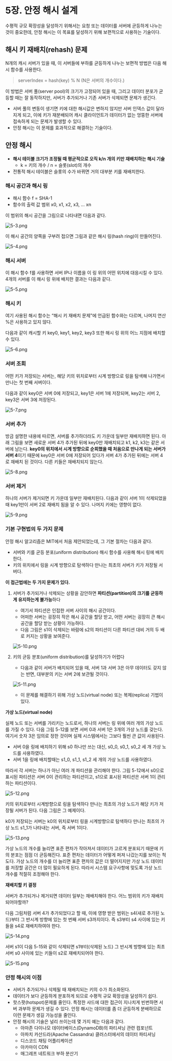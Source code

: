 # 5장. 안정 해시 설계

수평적 규모 확장성을 달성하기 위해서는 요청 또는 데이터를 서버에 균등하게 나누는 것이 중요한데, 안정 해시는 이 목표를 달성하기 위해 보편적으로 사용하는 기술이다.

## 해시 키 재배치(rehash) 문제

N개의 캐시 서버가 있을 때, 이 서버들에 부하를 균등하게 나누는 보편적 방법은 다음 해시 함수를 사용한다.

> serverIndex = hash(key) % N (N은 서버의 개수이다.)
> 

이 방법은 서버 풀(server pool)의 크기가 고정되어 있을 때, 그리고 데이터 분포가 균등할 때는 잘 동작하지만, 서버가 추가되거나 기존 서버가 삭제되면 문제가 생긴다.

- 서버 풀의 변동이 생기면 키에 대한 해시값은 변하지 않지만 서버 인덱스 값이 달라지게 되고, 이에 키가 재분배되어 캐시 클라이언트가 데이터가 없는 엉뚱한 서버에 접속하게 되는 문제가 발생할 수 있다.
- 안정 해시는 이 문제를 효과적으로 해결하는 기술이다.

## 안정 해시

- **해시 테이블 크기가 조정될 때 평균적으로 오직 k/n 개의 키만 재배치하는 해시 기술**
    - k = 키의 개수 / n = 슬롯(slot)의 개수
- 전통적 해시 테이블은 슬롯의 수가 바뀌면 거의 대부분 키를 재배치한다.

### 해시 공간과 해시 링

- 해시 함수 f = SHA-1
- 함수의 출력 값 범위 x0, x1, x2, x3, … xn

이 범위의 해시 공간을 그림으로 나타내면 다음과 같다. 

![5-3.png](image/5-3.png)

이 해시 공간의 양쪽을 구부려 접으면 그림과 같은 해시 링(hash ring)이 만들어진다.

![5-4.png](image/5-4.png)

### 해시 서버

이 해시 함수 f를 사용하면 서버 IP나 이름을 이 링 위의 어떤 위치에 대응시킬 수 있다. 4개의 서버를 이 해시 링 위에 배치한 결과는 다음과 같다.

![5-5.png](image/5-5.png)

### 해시 키

여기 사용된 해시 함수는 “해시 키 재배치 문제”에 언급된 함수와는 다르며, 나머지 연산 %은 사용하고 있지 않다.

다음과 같이 캐시할 키 key0, key1, key2, key3 또한 해시 링 위의 어느 지점에 배치할 수 있다.

![5-6.png](image/5-6.png)

### 서버 조회

어떤 키가 저장되는 서버는, 해당 키의 위치로부터 시계 방향으로 링을 탐색해 나가면서 만나는 첫 번째 서버이다.

다음과 같이 key0은 서버 0에 저장되고, key1은 서버 1에 저장되며, key2는 서버 2, key3은 서버 3에 저장된다.

![5-7.png](image/5-7.png)

### 서버 추가

방금 설명한 내용에 따르면, 서버를 추가하더라도 키 가운데 일부만 재배치하면 된다. 아래 그림을 보면 새로운 서버 4가 추가된 뒤에 key0만 재배치되고 k1, k2, k3는 같은 서버에 남는다. **key0의 위치에서 시계 방향으로 순회했을 때 처음으로 만나게 되는 서버가 서버 4**이기 때문에 key0은 서버 0에 저장되어 있다가 서버 4가 추가된 뒤에는 서버 4로 재배치 된 것이다. 다른 키들은 재배치되지 않는다.

![5-8.png](image/5-8.png)

### 서버 제거

하나의 서버가 제거되면 키 가운데 일부만 재배치된다. 다음과 같이 서버 1이 삭제되었을 때 key1만이 서버 2로 재배치 됨을 알 수 있다. 나머지 키에는 영향이 없다.

![5-9.png](image/5-9.png)

### 기본 구현법의 두 가지 문제

안정 해시 알고리즘은 MIT에서 처음 제안되었는데, 그 기본 절차는 다음과 같다.

- 서버와 키를 균등 분포(uniform distribution) 해시 함수를 사용해 해시 링에 배치한다.
- 키의 위치에서 링을 시계 방향으로 탐색하다 만나는 최초의 서버가 키가 저장될 서버다.

**이 접근법에는 두 가지 문제가 있다.**

1. 서버가 추가되거나 삭제되는 상황을 감안하면 **파티션(partition)의 크기를 균등하게 유지하는게 불가능**하다
    - 여기서 파티션은 인접한 서버 사이의 해시 공간이다.
    - 어떠한 서버는 굉장히 작은 해시 공간을 할당 받고, 어떤 서버는 굉장히 큰 해시 공간을 할당 받는 상황이 가능하다.
    - 다음 그림은 s1이 삭제되는 바람에 s2의 파티션이 다른 파티션 대비 거의 두 배로 커지는 상황을 보여준다.
    
    ![5-10.png](image/5-10.png)
    
2. 키의 균등 분포(uniform distribution)를 달성하기가 어렵다
    - 다음과 같이 서버가 배치되어 있을 때, 서버 1과 서버 3은 아무 데이터도 갖지 않는 반면, 대부분의 키는 서버 2에 보관될 것이다.
    
    ![5-11.png](image/5-11.png)
    
    - 이 문제를 해결하기 위해 가상 노드(virtual node) 또는 복제(replica) 기법이 있다.

**가상 노드(virtual node)**

실제 노드 또는 서버를 가리키는 노드로서, 하나의 서버는 링 위에 여러 개의 가상 노드를 가질 수 있다. 다음 그림 5-12를 보면 서버 0과 서버 1은 3개의 가상 노드를 갖는다. 여기서 숫자 3은 임의로 정한 것이며 실제 시스템에서는 그보다 훨씬 큰 값이 사용된다. 

- 서버 0을 링에 배치하기 위해 s0 하나만 쓰는 대신, s0_0, s0_1, s0_2 세 개 가상 노드를 사용하였다.
- 서버 1을 링에 배치할때는 s1_0, s1_1, s1_2 세 개의 가상 노드를 사용하였다.

따라서 각 서버는 하나가 아닌 여러 개 파티션을 관리해야 한다. 그림 5-12에서 s0으로 표시된 파티션은 서버 0이 관리하는 파티션이고, s1으로 표시된 파티션은 서버 1이 관리하는 파티션이다.

![5-12.png](image/5-12.png)

키의 위치로부터 시계방향으로 링을 탐색하다 만나는 최초의 가상 노드가 해당 키가 저장될 서버가 된다. 다음 그림은 그 예제이다.

 k0가 저장되는 서버는 k0의 위치로부터 링을 시계방향으로 탐색하다 만나는 최초의 가상 노드 s1_1가 나타내는 서버, 즉 서버 1이다.

![5-13.png](image/5-13.png)

가상 노드의 개수를 늘리면 표준 편차가 작아져서 데이터가 고르게 분포되기 때문에 키의 분포는 점점 더 균등해진다. 표준 편차는 데이터가 어떻게 퍼져 나갔는지를 보이는 척도다. 가상 노드의 개수를 더 늘리면 표준 편차의 값은 더 떨어지지만 가상 노드 데이터를 저장할 공간은 더 많이 필요하게 된다. 따라서 시스템 요구사항에 맞도록 가상 노드 개수를 적절히 조정해야 한다.

**재배치할 키 결정**

서버가 추가되거나 제거되면 데이터 일부는 재배치해야 한다. 어느 범위의 키가 재배치 되어야할까?

다음 그림처럼 서버 4가 추가되었다고 할 때, 이에 영향 받은 범위는 s4(새로 추가된 노드)부터 그 반시계 방향에 있는 첫 번째 서버 s3까지이다. 즉 s3부터 s4 사이에 있는 키들을 s4로 재배치하여야 한다.

![5-14.png](image/5-14.png)

서버 s1이 다음 5-15와 같이 삭제되면 s1부터(삭제된 노드) 그 반시계 방향에 있는 최초 서버 s0 사이에 있는 키들이 s2로 재배치되어야 한다.

![5-15.png](image/5-15.png)

### 안정 해시의 이점

- 서버가 추가되거나 삭제될 때 재배치되는 키의 수가 최소화된다.
- 데이터가 보다 균등하게 분포하게 되므로 수평적 규모 확장성을 달성하기 쉽다.
- 핫스팟(hotspot)문제를 줄인다. 특정한 샤드에 대한 접근이 지나치게 빈번하면 서버 과부하 문제가 생길 수 있다. 안정 해시는 데이터를 좀 더 균등하게 분배하므로 이런 문제가 생길 가능성을 줄인다.
- 안정 해시의 기술은 널리 쓰이는데 몇 가지 예는 다음과 같다.
    - 아마존 다이나모 데이터베이스(DynamoDB)의 파티셔닝 관련 컴포넌트
    - 아파치 카산드라(Apache Cassandra) 클러스터에서의 데이터 파티셔닝
    - 디스코드 채팅 어플리케이션
    - 아카마이 CDN
    - 매그레프 네트워크 부하 분산기